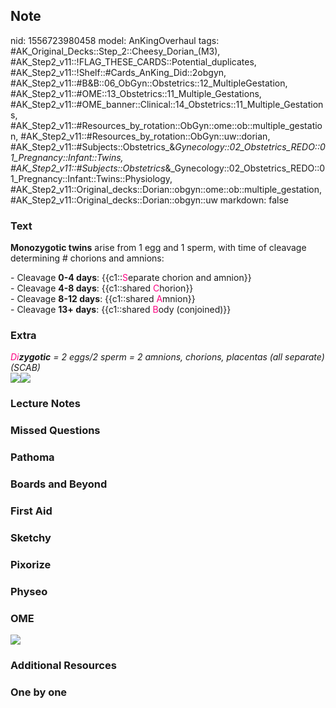 ## Note
nid: 1556723980458
model: AnKingOverhaul
tags: #AK_Original_Decks::Step_2::Cheesy_Dorian_(M3), #AK_Step2_v11::!FLAG_THESE_CARDS::Potential_duplicates, #AK_Step2_v11::!Shelf::#Cards_AnKing_Did::2obgyn, #AK_Step2_v11::#B&B::06_ObGyn::Obstetrics::12_MultipleGestation, #AK_Step2_v11::#OME::13_Obstetrics::11_Multiple_Gestations, #AK_Step2_v11::#OME_banner::Clinical::14_Obstetrics::11_Multiple_Gestations, #AK_Step2_v11::#Resources_by_rotation::ObGyn::ome::ob::multiple_gestation, #AK_Step2_v11::#Resources_by_rotation::ObGyn::uw::dorian, #AK_Step2_v11::#Subjects::Obstetrics_&_Gynecology::02_Obstetrics_REDO::01_Pregnancy::Infant::Twins, #AK_Step2_v11::#Subjects::Obstetrics_&_Gynecology::02_Obstetrics_REDO::01_Pregnancy::Infant::Twins::Physiology, #AK_Step2_v11::Original_decks::Dorian::obgyn::ome::ob::multiple_gestation, #AK_Step2_v11::Original_decks::Dorian::obgyn::uw
markdown: false

### Text
<b>Monozygotic twins</b> arise from 1 egg and 1 sperm, with time of
cleavage determining # chorions and amnions:
<div>
  <div>
    - Cleavage <b>0-4 days</b>: {{c1::<font color=
    "#FC0280">S</font>eparate chorion and amnion}}
  </div>
  <div>
    - Cleavage <b>4-8 days</b>: {{c1::shared <font color=
    "#FC0280">C</font>horion}}
  </div>
  <div>
    - Cleavage <b>8-12 days</b>: {{c1::shared <font color=
    "#FC0280">A</font>mnion}}
  </div>
  <div>
    - Cleavage <b>13+ days</b>: {{c1::shared <font color=
    "#FC0280">B</font>ody (conjoined)}}
  </div>
</div>

### Extra
<div>
  <div>
    <i><font color="#FC0280">Di</font><b>zygotic</b> = 2 eggs/2
    sperm = 2 amnions, chorions, placentas (all separate)</i>
  </div>
  <div>
    <i>(SCAB)</i>
  </div>
  <div>
    <i><img src="paste-24300924960769.jpg" style=
    "font-style: normal;"><img src=
    "paste-4310867264929793.jpg"></i>
  </div>
</div>

### Lecture Notes


### Missed Questions


### Pathoma


### Boards and Beyond


### First Aid


### Sketchy


### Pixorize


### Physeo


### OME
<div class="ome-widget">
  <a href=
  "https://onlinemeded.org/spa/obstetrics/multiple-gestations/acquire?ref=anki">
  <img src="_OME_AnkiFlashcards_Lesson_6.png"></a>
</div>

### Additional Resources


### One by one

